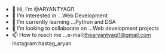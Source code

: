 - 👋 Hi, I’m @ARYANTYAGI1
- 👀 I’m interested in ...Web Development
- 🌱 I’m currently learning ...Python and DSA
- 💞️ I’m looking to collaborate on ...Web development projects
- 📫 How to reach me ...e-mail:thearyantyagi1@gmail.com
Instagram:hastag_aryan

<!---
ARYANTYAGI1/ARYANTYAGI1 is a ✨ special ✨ repository because its `README.md` (this file) appears on your GitHub profile.
You can click the Preview link to take a look at your changes.
--->
